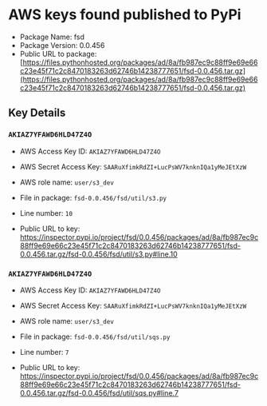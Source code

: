 # AWS keys found published to PyPi

* Package Name: fsd
* Package Version: 0.0.456
* Public URL to package: [https://files.pythonhosted.org/packages/ad/8a/fb987ec9c88ff9e69e66c23e45f71c2c8470183263d62746b14238777651/fsd-0.0.456.tar.gz](https://files.pythonhosted.org/packages/ad/8a/fb987ec9c88ff9e69e66c23e45f71c2c8470183263d62746b14238777651/fsd-0.0.456.tar.gz)

## Key Details

### `AKIAZ7YFAWD6HLD47Z4O`

* AWS Access Key ID: `AKIAZ7YFAWD6HLD47Z4O`
* AWS Secret Access Key: `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` 
* AWS role name: `user/s3_dev`
* File in package: `fsd-0.0.456/fsd/util/s3.py`
* Line number: `10`

* Public URL to key: https://inspector.pypi.io/project/fsd/0.0.456/packages/ad/8a/fb987ec9c88ff9e69e66c23e45f71c2c8470183263d62746b14238777651/fsd-0.0.456.tar.gz/fsd-0.0.456/fsd/util/s3.py#line.10



### `AKIAZ7YFAWD6HLD47Z4O`

* AWS Access Key ID: `AKIAZ7YFAWD6HLD47Z4O`
* AWS Secret Access Key: `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` 
* AWS role name: `user/s3_dev`
* File in package: `fsd-0.0.456/fsd/util/sqs.py`
* Line number: `7`

* Public URL to key: https://inspector.pypi.io/project/fsd/0.0.456/packages/ad/8a/fb987ec9c88ff9e69e66c23e45f71c2c8470183263d62746b14238777651/fsd-0.0.456.tar.gz/fsd-0.0.456/fsd/util/sqs.py#line.7


